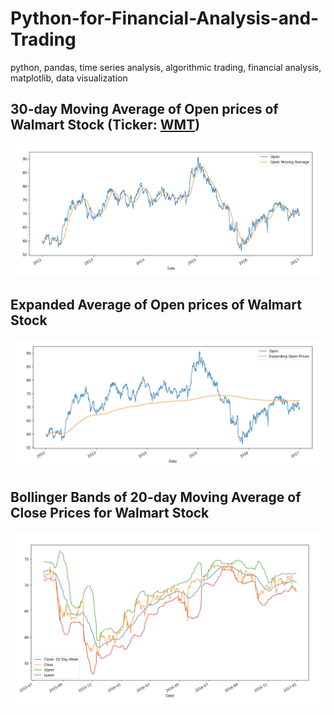 # Python-for-Financial-Analysis-and-Trading
python, pandas, time series analysis, algorithmic trading, financial analysis, matplotlib, data visualization

## 30-day Moving Average of Open prices of Walmart Stock (Ticker: [WMT](https://www.google.com/finance/quote/WMT:NYSE?sa=X&ved=2ahUKEwi1-drU-7vwAhWL_J4KHfCYATQQ3ecFMAB6BAgdEBo))
![Moving](images/moving%20average%20plot.png)

## Expanded Average of Open prices of Walmart Stock
![Expanding](images/expanding%20plot.png)

## Bollinger Bands of 20-day Moving Average of Close Prices for Walmart Stock
![Bollinger Bands](images/bollinger%20bands.png)

